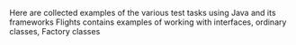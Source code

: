Here are collected examples of the various test tasks using Java and its frameworks
Flights contains examples of working with interfaces, ordinary classes, Factory classes
